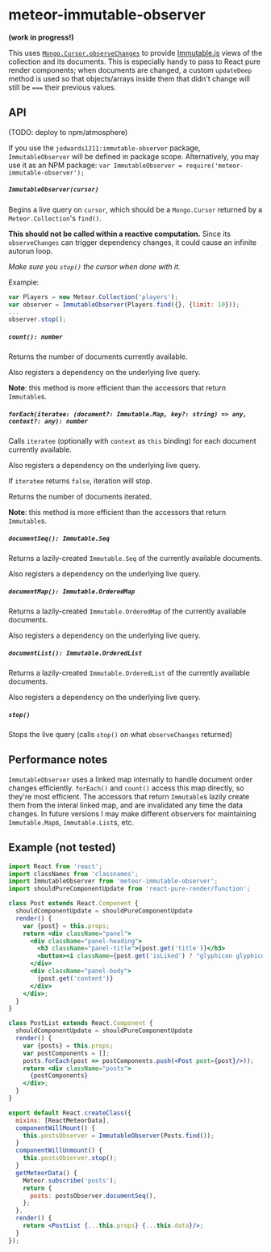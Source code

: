 # meteor-immutable-observer

**(work in progress!)**

This uses [`Mongo.Cursor.observeChanges`](http://docs.meteor.com/#/full/observe_changes) to provide
[Immutable.js](http://facebook.github.io/immutable-js/) views of the collection and its documents.
This is especially handy to pass to React pure render components; when documents are changed, a custom
`updateDeep` method is used so that objects/arrays inside them that didn't change will still be `===` their
previous values.

## API

(TODO: deploy to npm/atmosphere)

If you use the `jedwards1211:immutable-observer` package, `ImmutableObserver` will be defined in package scope.
Alternatively, you may use it as an NPM package: `var ImmutableObserver = require('meteor-immutable-observer');`

##### `ImmutableObserver(cursor)`

Begins a live query on `cursor`, which should be a `Mongo.Cursor` returned by a `Meteor.Collection`'s `find()`.

**This should not be called within a reactive computation.**  Since its `observeChanges` can trigger dependency
changes, it could cause an infinite autorun loop.

*Make sure you `stop()` the cursor when done with it.*

Example:

```javascript
var Players = new Meteor.Collection('players');
var observer = ImmutableObserver(Players.find({}, {limit: 10}));
...
observer.stop();
```

##### `count(): number`

Returns the number of documents currently available.

Also registers a dependency on the underlying live query.

**Note**: this method is more efficient than the accessors that return `Immutable`s.

##### `forEach(iteratee: (document?: Immutable.Map, key?: string) => any, context?: any): number`

Calls `iteratee` (optionally with `context` as `this` binding) for each document currently available.

Also registers a dependency on the underlying live query.

If `iteratee` returns `false`, iteration will stop.

Returns the number of documents iterated.

**Note**: this method is more efficient than the accessors that return `Immutable`s.

##### `documentSeq(): Immutable.Seq`

Returns a lazily-created `Immutable.Seq` of the currently available documents.

Also registers a dependency on the underlying live query.

##### `documentMap(): Immutable.OrderedMap`

Returns a lazily-created `Immutable.OrderedMap` of the currently available documents.

Also registers a dependency on the underlying live query.

##### `documentList(): Immutable.OrderedList`

Returns a lazily-created `Immutable.OrderedList` of the currently available documents.

Also registers a dependency on the underlying live query.

##### `stop()`

Stops the live query (calls `stop()` on what `observeChanges` returned)

## Performance notes

`ImmutableObserver` uses a linked map internally to handle document order changes efficiently.
`forEach()` and `count()` access this map directly, so they're most efficient.  The accessors
that return `Immutable`s lazily create them from the interal linked map, and are invalidated
any time the data changes.  In future versions I may make different observers for maintaining
`Immutable.Map`s, `Immutable.List`s, etc.

## Example (not tested)

```jsx
import React from 'react';
import classNames from 'classnames';
import ImmutableObserver from 'meteor-immutable-observer';
import shouldPureComponentUpdate from 'react-pure-render/function';

class Post extends React.Component {
  shouldComponentUpdate = shouldPureComponentUpdate
  render() {
    var {post} = this.props;
    return <div className="panel">
      <div className="panel-heading">
        <h3 className="panel-title">{post.get('title')}</h3>
        <button><i className={post.get('isLiked') ? "glyphicon glyphicon-heart" : "glyphicon glyphicon-heart-empty"}/></button>
      </div>
      <div className="panel-body">
        {post.get('content')}
      </div>
    </div>;
  }  
}

class PostList extends React.Component {
  shouldComponentUpdate = shouldPureComponentUpdate
  render() {
    var {posts} = this.props;
    var postComponents = [];
    posts.forEach(post => postComponents.push(<Post post={post}/>));
    return <div className="posts">
      {postComponents}
    </div>;
  }
}

export default React.createClass({
  mixins: [ReactMeteorData], 
  componentWillMount() {
    this.postsObserver = ImmutableObserver(Posts.find());
  }
  componentWillUnmount() {
    this.postsObserver.stop();
  }
  getMeteorData() {
    Meteor.subscribe('posts');
    return {
      posts: postsObserver.documentSeq(),
    };
  },
  render() {
    return <PostList {...this.props} {...this.data}/>;
  }
});
```
